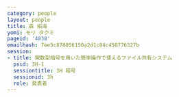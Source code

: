 ```yaml
---
category: people
layout: people
title: 森 拓海
yomi: モリ タクミ
pageid: '4038'
emailhash: 7ee5c878056150a2d1c84c450776327b
session:
- title: 関数型暗号を用いた簡単操作で使えるファイル共有システム
  psid: 3H-1
  sessiontitle: 3H 暗号
  sessionid: 3h
  role: 発表者
---
```

